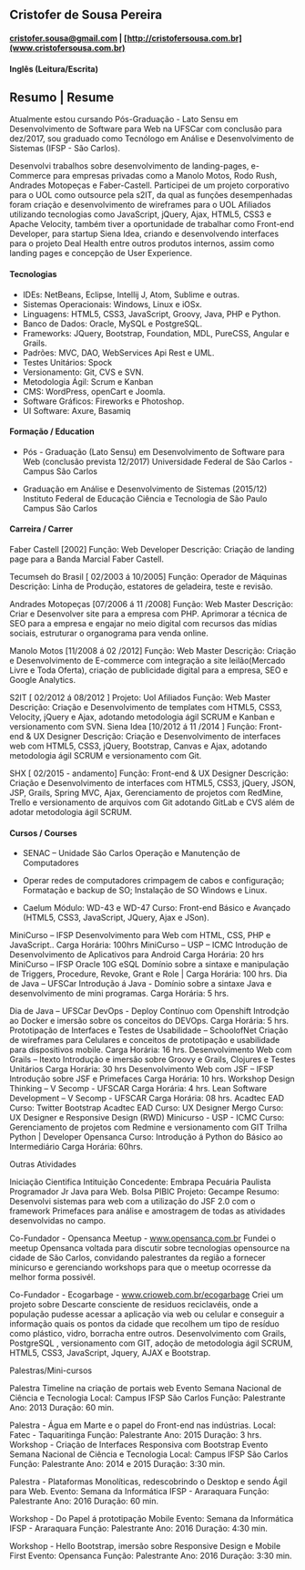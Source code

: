 ## Cristofer de Sousa Pereira
#### cristofer.sousa@gmail.com | [http://cristofersousa.com.br](www.cristofersousa.com.br)
#### Inglês  (Leitura/Escrita)


## Resumo | Resume

Atualmente estou cursando Pós-Graduação - Lato Sensu em Desenvolvimento de Software para Web na UFSCar com conclusão para dez/2017, sou graduado como Tecnólogo em Análise e Desenvolvimento de Sistemas (IFSP - São Carlos).


Desenvolvi trabalhos sobre desenvolvimento de landing-pages, e-Commerce para empresas privadas como a Manolo Motos, Rodo Rush, Andrades Motopeças e Faber-Castell. Participei de um projeto corporativo para o UOL como outsource pela s2IT, da qual as funções desempenhadas foram criação e desenvolvimento de wireframes para o UOL Afiliados utilizando tecnologias como JavaScript, jQuery, Ajax, HTML5, CSS3 e Apache Velocity, também tiver a oportunidade de trabalhar como Front-end Developer, para startup Siena Idea, criando e desenvolvendo interfaces para o projeto Deal Health entre outros produtos internos,  assim como landing pages e concepção de User Experience.

####  Tecnologias 

- IDEs: NetBeans, Eclipse, Intellij J, Atom, Sublime e outras.
- Sistemas Operacionais: Windows, Linux e iOSx. 
- Linguagens: HTML5, CSS3, JavaScript, Groovy, Java,  PHP e Python.
- Banco de Dados: Oracle, MySQL e PostgreSQL.
- Frameworks: JQuery, Bootstrap, Foundation, MDL, PureCSS, Angular e Grails. 
- Padrões: MVC, DAO, WebServices Api Rest e UML.
- Testes Unitários: Spock
- Versionamento: Git, CVS e SVN.
- Metodologia Ágil: Scrum e Kanban
- CMS: WordPress, openCart e Joomla.
- Software Gráficos: Fireworks  e Photoshop.
- UI Software: Axure, Basamiq  



#### Formação / Education

 - Pós - Graduação (Lato Sensu) em Desenvolvimento de Software para Web (conclusão prevista 12/2017)
   Universidade Federal de São Carlos - Campus São Carlos

- Graduação em Análise e Desenvolvimento de Sistemas (2015/12)
  Instituto Federal de Educação Ciência e Tecnologia de São Paulo
  Campus São Carlos

####  Carreira / Carrer

Faber Castell [2002]
Função: Web Developer
Descrição: Criação de landing page para a Banda Marcial Faber Castell.

Tecumseh do Brasil [ 02/2003 á 10/2005]
Função: Operador de Máquinas
Descrição: Linha de Produção, estatores de geladeira, teste e revisão.

Andrades Motopeças [07/2006 á 11 /2008]
Função: Web Master
Descrição: Criar e Desenvolver site para a empresa com PHP.
Aprimorar a técnica de SEO para a empresa e engajar no meio digital com recursos das mídias sociais, estruturar o organograma para venda online.

Manolo Motos [11/2008 á 02 /2012]
Função: Web Master
Descrição: Criação e Desenvolvimento de E-commerce com integração a site leilão(Mercado Livre e Toda Oferta), criação de publicidade digital para a empresa, SEO e Google Analytics. 

S2IT [ 02/2012 á 08/2012 ]
Projeto: Uol Afiliados
Função: Web Master 
Descrição: Criação e Desenvolvimento de templates com HTML5, CSS3, Velocity, jQuery e Ajax, adotando metodologia ágil SCRUM e Kanban e versionamento com SVN. 
Siena Idea [10/2012 á 11 /2014 ]
Função: Front-end & UX Designer 
Descrição: Criação e Desenvolvimento de interfaces web com HTML5, CSS3,  jQuery, Bootstrap, Canvas e Ajax, adotando metodologia ágil SCRUM e versionamento com Git. 

SHX [ 02/2015 -  andamento]
Função: Front-end & UX Designer 
Descrição: Criação e Desenvolvimento de interfaces com HTML5, CSS3, jQuery, JSON, JSP, Grails, Spring MVC,  Ajax, Gerenciamento de projetos com RedMine, Trello e versionamento de  arquivos com Git adotando GitLab e CVS além de adotar metodologia ágil SCRUM. 

#### Cursos / Courses

 - SENAC  –  Unidade São Carlos
   Operação e Manutenção de Computadores
 
 - Operar redes de computadores crimpagem de cabos e configuração; 
   Formatação e backup de SO;
   Instalação de SO Windows e Linux.
 
 - Caelum
   Módulo: WD-43 e WD-47
   Curso: Front-end Básico e Avançado (HTML5, CSS3, JavaScript, JQuery, Ajax e JSon).
 
MiniCurso – IFSP
Desenvolvimento para Web com HTML, CSS, PHP e JavaScript..
Carga Horária: 100hrs
MiniCurso –  USP – ICMC
Introdução de Desenvolvimento de Aplicativos para Android
Carga Horária: 20 hrs
MiniCurso – IFSP
Oracle 10G eSQL
Domínio sobre a sintaxe e manipulação de Triggers, Procedure, Revoke, Grant e Role | Carga Horária: 100 hrs.
Dia de Java – UFSCar
Introdução á Java -  Domínio sobre a sintaxe Java e desenvolvimento de mini programas.
Carga Horária: 5 hrs.



Dia de Java – UFSCar
DevOps  - Deploy Contínuo com Openshift
Introdção ao Docker e imersão sobre os conceitos do DEVOps.
Carga Horária: 5 hrs.
Prototipação de Interfaces e Testes de Usabilidade – SchoolofNet
Criação de wireframes para Celulares e conceitos de prototipação e usabilidade para dispositivos mobile.
Carga Horária: 16 hrs.
Desenvolvimento Web com Grails – Itexto
Introdução e imersão sobre Groovy e Grails, Clojures e Testes Unitários
Carga Horária: 30 hrs
Desenvolvimento Web com JSF – IFSP
Introdução sobre JSF  e Primefaces
Carga Horária: 10 hrs.
Workshop Design Thinking – V Secomp -  UFSCAR
Carga Horária: 4 hrs.
Lean Software Development – V Secomp -  UFSCAR
Carga Horária: 08 hrs.
Acadtec EAD
Curso: Twitter Bootstrap
Acadtec EAD
Curso: UX Designer 
Mergo
Curso: UX Designer e Responsive Design (RWD)
Minicurso - USP - ICMC
Curso: Gerenciamento de projetos com Redmine e versionamento com GIT
Trilha Python | Developer Opensanca 
Curso: Introdução á Python do Básico ao Intermediário
Carga Horária: 60hrs.






Outras Atividades

Iniciação Cientifica 
Intituição Concedente: Embrapa Pecuária Paulista
Programador Jr Java para Web.
Bolsa PIBIC
Projeto: Gecampe
Resumo: Desenvolvi sistemas para web com a utilização do JSF 2.0 com o framework Primefaces para análise e amostragem de todas as atividades desenvolvidas no campo.

Co-Fundador -  Opensanca Meetup - www.opensanca.com.br 
Fundei o meetup Opensanca voltada para discutir sobre tecnologias opensource na cidade de São Carlos, convidando palestrantes da região a fornecer minicurso e gerenciando workshops para que o meetup ocorresse da melhor forma possivél.

Co-Fundador - Ecogarbage - www.crioweb.com.br/ecogarbage
Criei um projeto sobre Descarte consciente de residuos reciclavéis, onde a população pudesse acessar a aplicação via web ou celular e conseguir a informação quais os pontos da cidade que recolhem um tipo de resíduo como plástico, vidro, borracha entre outros.
Desenvolvimento com Grails, PostgreSQL , versionamento com GIT, adoção de metodologia ágil SCRUM, HTML5, CSS3, JavaScript, Jquery, AJAX e Bootstrap.

Palestras/Mini-cursos


Palestra Timeline na criação de portais web 
Evento Semana Nacional de Ciência e Tecnologia
Local: Campus IFSP São Carlos
Função: Palestrante 
Ano: 2013
Duração: 60 min.

Palestra -  Água em Marte e o papel do Front-end nas indústrias.
Local: Fatec - Taquaritinga
Função: Palestrante 
Ano: 2015
Duração: 3 hrs.
Workshop - Criação de Interfaces Responsiva com Bootstrap
Evento Semana Nacional de Ciência e Tecnologia
Local: Campus IFSP São Carlos
Função: Palestrante 
Ano: 2014 e 2015
Duração: 3:30 min.

Palestra - Plataformas Monolíticas, redescobrindo o Desktop e sendo Ágil para Web.
Evento: Semana da Informática IFSP - Araraquara
Função: Palestrante 
Ano: 2016
Duração: 60 min.


Workshop - Do Papel á prototipação Mobile
Evento: Semana da Informática IFSP - Araraquara
Função: Palestrante 
Ano: 2016
Duração: 4:30 min.


Workshop - Hello Bootstrap, imersão sobre Responsive Design e Mobile First
Evento: Opensanca
Função: Palestrante 
Ano: 2016
Duração: 3:30 min.
